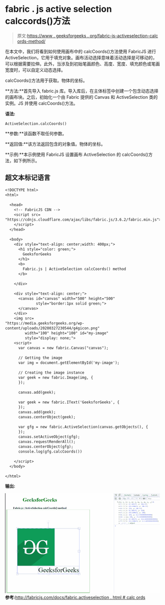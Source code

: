 # fabric . js active selection calccords()方法

> 原文:[https://www . geeksforgeeks . org/fabric-js-activeselection-calc ords-method/](https://www.geeksforgeeks.org/fabric-js-activeselection-calccoords-method/)

在本文中，我们将看到如何使用画布中的 calcCoords()方法使用 FabricJS 进行 ActiveSelection，它用于填充对象。画布活动选择意味着活动选择是可移动的，可以根据需要拉伸。此外，当涉及到初始笔画颜色、高度、宽度、填充颜色或笔画宽度时，可以自定义动态选择。

calcCoords()方法用于获取。物体的坐标。

**方法:**首先导入 fabric.js 库。导入库后，在主体标签中创建一个包含动态选择的画布块。之后，初始化一个由 Fabric 提供的 Canvas 和 ActiveSelection 类的实例。JS 并使用 calcCoords()方法。

**语法:**

```
ActiveSelection.calcCoords()
```

**参数:**该函数不取任何参数。

**返回值:**该方法返回包含的对象值。物体的坐标。

**示例:**本示例使用 FabricJS 设置画布 ActiveSelection 的 calcCoords()方法，如下例所示。

## 超文本标记语言

```
<!DOCTYPE html> 
<html> 

  <head>
    <!-- FabricJS CDN -->
    <script src= 
"https://cdnjs.cloudflare.com/ajax/libs/fabric.js/3.6.2/fabric.min.js"> 
    </script> 
  </head> 

  <body> 
    <div style="text-align: center;width: 400px;"> 
      <h1 style="color: green;"> 
        GeeksforGeeks 
      </h1>
      <b> 
        Fabric.js | ActiveSelection calcCoords() method 
      </b> 

    </div> 

    <div style="text-align: center;"> 
      <canvas id="canvas" width="500" height="500"
              style="border:1px solid green;"> 
      </canvas> 
    </div> 
    <img src= 
"https://media.geeksforgeeks.org/wp-content/uploads/20200327230544/g4gicon.png"
         width="100" height="100" id="my-image"
         style="display: none;">
    <script> 
      var canvas = new fabric.Canvas("canvas"); 

      // Getting the image 
      var img = document.getElementById('my-image'); 

      // Creating the image instance 
      var geek = new fabric.Image(img, {
      }); 

      canvas.add(geek); 

      var geek = new fabric.IText('GeeksforGeeks', {
      });
      canvas.add(geek);
      canvas.centerObject(geek); 

      var gfg = new fabric.ActiveSelection(canvas.getObjects(), {
      });
      canvas.setActiveObject(gfg);
      canvas.requestRenderAll();
      canvas.centerObject(gfg);
      console.log(gfg.calcCoords()) 

    </script> 
  </body> 

</html>
```

**输出:**

![](img/c400dc5f54d29a9d1df0161d5f6d2514.png)
**参考:**[http://fabricjs.com/docs/fabric.activeselection . html # calc ords](http://fabricjs.com/docs/fabric.ActiveSelection.html#calcCoords)